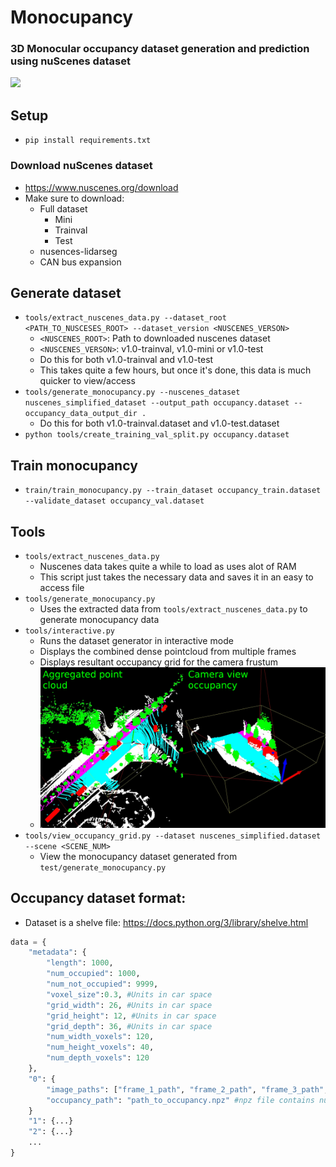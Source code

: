 # Monocupancy
### 3D Monocular occupancy dataset generation and prediction using nuScenes dataset
[<img src="images/monocupancy.gif">](https://www.youtube.com/watch?v=fbtTDVu5Pc8)

## Setup
* `pip install requirements.txt`

### Download nuScenes dataset
* https://www.nuscenes.org/download  
* Make sure to download:
    * Full dataset
        * Mini
        * Trainval
        * Test
    * nusences-lidarseg
    * CAN bus expansion

## Generate dataset
* `tools/extract_nuscenes_data.py --dataset_root <PATH_TO_NUSCESES_ROOT> --dataset_version <NUSCENES_VERSON>`
    * `<NUSCENES_ROOT>`: Path to downloaded nuscenes dataset
    * `<NUSCENES_VERSON>`: v1.0-trainval, v1.0-mini or v1.0-test
    * Do this for both v1.0-trainval and v1.0-test
    * This takes quite a few hours, but once it's done, this data is much quicker to view/access
* `tools/generate_monocupancy.py --nuscenes_dataset nuscenes_simplified_dataset --output_path occupancy.dataset --occupancy_data_output_dir .`
    * Do this for both v1.0-trainval.dataset and v1.0-test.dataset
* `python tools/create_training_val_split.py occupancy.dataset`

## Train monocupancy
* `train/train_monocupancy.py --train_dataset occupancy_train.dataset --validate_dataset occupancy_val.dataset`

## Tools
* `tools/extract_nuscenes_data.py`
    * Nuscenes data takes quite a while to load as uses alot of RAM
    * This script just takes the necessary data and saves it in an easy to access file
* `tools/generate_monocupancy.py`
    * Uses the extracted data from `tools/extract_nuscenes_data.py` to generate monocupancy data
* `tools/interactive.py`
    * Runs the dataset generator in interactive mode
    * Displays the combined dense pointcloud from multiple frames
    * Displays resultant occupancy grid for the camera frustum
    * [<img src="images/interactive.jpg">]()
* `tools/view_occupancy_grid.py --dataset nuscenes_simplified.dataset --scene <SCENE_NUM>`
    * View the monocupancy dataset generated from `test/generate_monocupancy.py`

## Occupancy dataset format:
* Dataset is a shelve file: https://docs.python.org/3/library/shelve.html
```python
data = {
    "metadata": {
        "length": 1000,
        "num_occupied": 1000,
        "num_not_occupied": 9999,
        "voxel_size":0.3, #Units in car space
        "grid_width": 26, #Units in car space
        "grid_height": 12, #Units in car space
        "grid_depth": 36, #Units in car space
        "num_width_voxels": 120,
        "num_height_voxels": 40,
        "num_depth_voxels": 120
    },
    "0": {
        "image_paths": ["frame_1_path", "frame_2_path", "frame_3_path", "frame_4_path"],
        "occupancy_path": "path_to_occupancy.npz" #npz file contains numpy arrays for occupancy, colours and labels
    }
    "1": {...}
    "2": {...}
    ...
}
```
